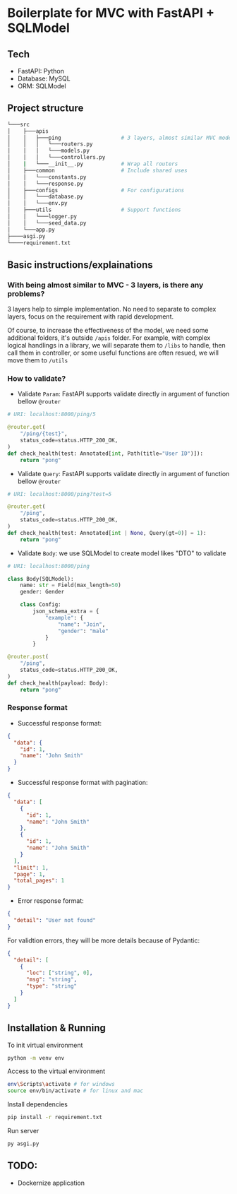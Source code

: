 # Boilerplate for MVC with FastAPI + SQLModel

## Tech

- FastAPI: Python
- Database: MySQL
- ORM: SQLModel

## Project structure

```bash
└───src
│    ├───apis
│    │   ├───ping                   # 3 layers, almost similar MVC model
│    │   │   └───routers.py
│    │   │   └───models.py
│    │   │   └───controllers.py
│    |   └───__init__.py            # Wrap all routers
│    ├───common                     # Include shared uses
│    │   └───constants.py
│    │   └───response.py
│    ├───configs                    # For configurations
│    │   └───database.py
│    │   └───env.py
│    ├───utils                      # Support functions
│    │   └───logger.py
│    │   └───seed_data.py
│    └───app.py
├────asgi.py
└────requirement.txt
```

## Basic instructions/explainations

### With being almost similar to MVC - 3 layers, is there any problems?

3 layers help to simple implementation. No need to separate to complex layers, focus on the requirement with rapid development.

Of course, to increase the effectiveness of the model, we need some additional folders, it's outside `/apis` folder. For example, with complex logical handlings in a library, we will separate them to `/libs` to handle, then call them in controller, or some useful functions are often resued, we will move them to `/utils`

### How to validate?

- Validate `Param`: FastAPI supports validate directly in argument of function bellow `@router`

```python
# URI: localhost:8000/ping/5

@router.get(
    "/ping/{test}",
    status_code=status.HTTP_200_OK,
)
def check_health(test: Annotated[int, Path(title="User ID")]):
    return "pong"

```

- Validate `Query`: FastAPI supports validate directly in argument of function bellow `@router`

```python
# URI: localhost:8000/ping?test=5

@router.get(
    "/ping",
    status_code=status.HTTP_200_OK,
)
def check_health(test: Annotated[int | None, Query(gt=0)] = 1):
    return "pong"

```

- Validate `Body`: we use SQLModel to create model likes "DTO" to validate

```python
# URI: localhost:8000/ping

class Body(SQLModel):
    name: str = Field(max_length=50)
    gender: Gender

    class Config:
        json_schema_extra = {
            "example": {
                "name": "Join",
                "gender": "male"
            }
        }

@router.post(
    "/ping",
    status_code=status.HTTP_200_OK,
)
def check_health(payload: Body):
    return "pong"
```

### Response format

- Successful response format:

```json
{
  "data": {
    "id": 1,
    "name": "John Smith"
  }
}
```

- Successful response format with pagination:

```json
{
  "data": [
    {
      "id": 1,
      "name": "John Smith"
    },
    {
      "id": 1,
      "name": "John Smith"
    }
  ],
  "limit": 1,
  "page": 1,
  "total_pages": 1
}
```

- Error response format:

```json
{
  "detail": "User not found"
}
```

For validtion errors, they will be more details because of Pydantic:

```json
{
  "detail": [
    {
      "loc": ["string", 0],
      "msg": "string",
      "type": "string"
    }
  ]
}
```

## Installation & Running

To init virtual environment

```sh
python -m venv env
```

Access to the virtual environment

```sh
env\Scripts\activate # for windows
source env/bin/activate # for linux and mac
```

Install dependencies

```sh
pip install -r requirement.txt
```

Run server

```sh
py asgi.py
```

## TODO:

- Dockernize application
